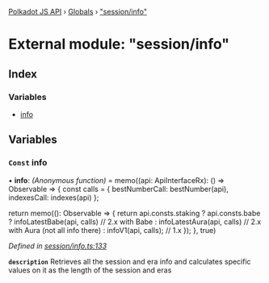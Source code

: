 [Polkadot JS API](../README.md) › [Globals](../globals.md) › ["session/info"](_session_info_.md)

# External module: "session/info"

## Index

### Variables

* [info](_session_info_.md#const-info)

## Variables

### `Const` info

• **info**: *(Anonymous function)* =  memo((api: ApiInterfaceRx): () => Observable<DerivedSessionInfo> => {
  const calls = {
    bestNumberCall: bestNumber(api),
    indexesCall: indexes(api)
  };

  return memo((): Observable<DerivedSessionInfo> => {
    return api.consts.staking
      ? api.consts.babe
        ? infoLatestBabe(api, calls) // 2.x with Babe
        : infoLatestAura(api, calls) // 2.x with Aura (not all info there)
      : infoV1(api, calls); // 1.x
  });
}, true)

*Defined in [session/info.ts:133](https://github.com/polkadot-js/api/blob/8d3cb72189/packages/api-derive/src/session/info.ts#L133)*

**`description`** Retrieves all the session and era info and calculates specific values on it as the length of the session and eras
